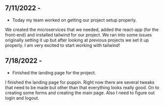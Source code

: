 ## 7/11/2022 -

* Today my team worked on getting our project setup     properly.

We created the microservices that we needed, added the react-app (for the front-end) and installed tailwind for our project. We ran into some issues originally setting it up but after looking at previous projects we set it up properly. I am very excited to start working with tailwind!


## 7/18/2022 -

* Finished the landing page for the project. 

I finished the landing page for puppin. Right now there are several tweaks that need to be made but other than that everything looks really good. On to creating some forms and creating the main page. Also I need to figure out login and logout. 
